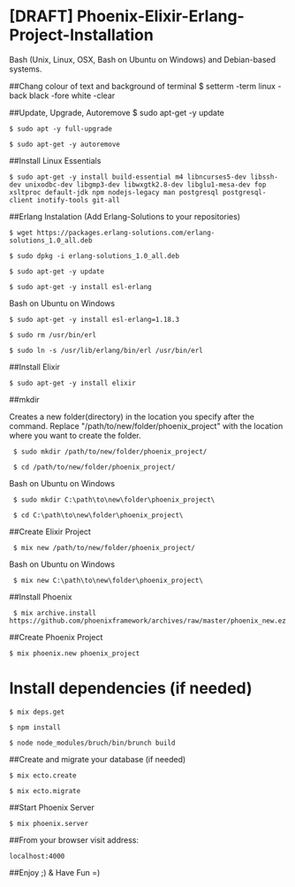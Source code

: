 # [DRAFT] Phoenix-Elixir-Erlang-Project-Installation

Bash (Unix, Linux, OSX, Bash on Ubuntu on Windows) and Debian-based systems.

##Chang colour of text and background of terminal
    $ setterm -term linux -back black -fore white -clear
    
##Update, Upgrade, Autoremove
    $ sudo apt-get -y update

    $ sudo apt -y full-upgrade

    $ sudo apt-get -y autoremove

##Install Linux Essentials

    $ sudo apt-get -y install build-essential m4 libncurses5-dev libssh-dev unixodbc-dev libgmp3-dev libwxgtk2.8-dev libglu1-mesa-dev fop xsltproc default-jdk npm nodejs-legacy man postgresql postgresql-client inotify-tools git-all

##Erlang Instalation (Add Erlang-Solutions to your repositories)

    $ wget https://packages.erlang-solutions.com/erlang-solutions_1.0_all.deb
    
    $ sudo dpkg -i erlang-solutions_1.0_all.deb

    $ sudo apt-get -y update

    $ sudo apt-get -y install esl-erlang                
   
   Bash on Ubuntu on Windows
   
    $ sudo apt-get -y install esl-erlang=1.18.3
    
    $ sudo rm /usr/bin/erl
    
    $ sudo ln -s /usr/lib/erlang/bin/erl /usr/bin/erl

##Install Elixir

    $ sudo apt-get -y install elixir
    
##mkdir

Creates a new folder(directory) in the location you specify after the command. Replace "/path/to/new/folder/phoenix_project" with the location where you want to create the folder.

     $ sudo mkdir /path/to/new/folder/phoenix_project/

     $ cd /path/to/new/folder/phoenix_project/

Bash on Ubuntu on Windows

     $ sudo mkdir C:\path\to\new\folder\phoenix_project\

     $ cd C:\path\to\new\folder\phoenix_project\
    
##Create Elixir Project

     $ mix new /path/to/new/folder/phoenix_project/

Bash on Ubuntu on Windows

     $ mix new C:\path\to\new\folder\phoenix_project\

##Install Phoenix

     $ mix archive.install https://github.com/phoenixframework/archives/raw/master/phoenix_new.ez
   
##Create Phoenix Project

    $ mix phoenix.new phoenix_project

# Install dependencies (if needed)

    $ mix deps.get
    
    $ npm install
    
    $ node node_modules/bruch/bin/brunch build

##Create and migrate your database (if needed)

    $ mix ecto.create
    
    $ mix ecto.migrate

##Start Phoenix Server

    $ mix phoenix.server

##From your browser visit address:

    localhost:4000

##Enjoy ;) & Have Fun =)
